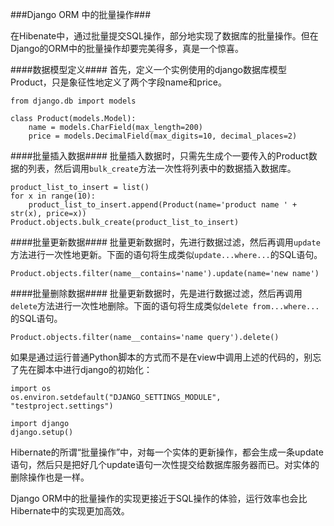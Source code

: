 ###Django ORM 中的批量操作###

在Hibenate中，通过批量提交SQL操作，部分地实现了数据库的批量操作。但在Django的ORM中的批量操作却要完美得多，真是一个惊喜。

####数据模型定义####
首先，定义一个实例使用的django数据库模型Product，只是象征性地定义了两个字段name和price。

    from django.db import models
    
    class Product(models.Model):
        name = models.CharField(max_length=200)
        price = models.DecimalField(max_digits=10, decimal_places=2)

####批量插入数据####
批量插入数据时，只需先生成个一要传入的Product数据的列表，然后调用`bulk_create`方法一次性将列表中的数据插入数据库。

    product_list_to_insert = list()
    for x in range(10):
        product_list_to_insert.append(Product(name='product name ' + str(x), price=x))
    Product.objects.bulk_create(product_list_to_insert)

####批量更新数据####
批量更新数据时，先进行数据过滤，然后再调用`update`方法进行一次性地更新。下面的语句将生成类似`update...where...`的SQL语句。

    Product.objects.filter(name__contains='name').update(name='new name')

####批量删除数据####
批量更新数据时，先是进行数据过滤，然后再调用`delete`方法进行一次性地删除。下面的语句将生成类似`delete from...where...`的SQL语句。

    Product.objects.filter(name__contains='name query').delete()

如果是通过运行普通Python脚本的方式而不是在view中调用上述的代码的，别忘了先在脚本中进行django的初始化：

    import os
    os.environ.setdefault("DJANGO_SETTINGS_MODULE", "testproject.settings")

    import django
    django.setup()

Hibernate的所谓“批量操作”中，对每一个实体的更新操作，都会生成一条update语句，然后只是把好几个update语句一次性提交给数据库服务器而已。对实体的删除操作也是一样。

Django ORM中的批量操作的实现更接近于SQL操作的体验，运行效率也会比Hibernate中的实现更加高效。